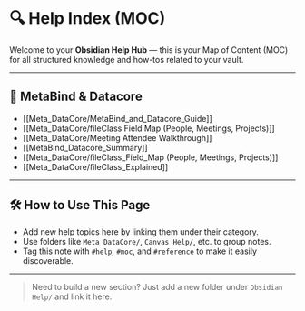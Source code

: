 # 🔍 Help Index (MOC)

Welcome to your **Obsidian Help Hub** — this is your Map of Content (MOC) for all structured knowledge and how-tos related to your vault.

---

## 📁 MetaBind & Datacore

- [[Meta_DataCore/MetaBind_and_Datacore_Guide]]
- [[Meta_DataCore/fileClass Field Map (People, Meetings, Projects)]]
- [[Meta_DataCore/Meeting Attendee Walkthrough]]
- [[MetaBind_Datacore_Summary]]
- [[Meta_DataCore/fileClass_Field_Map (People, Meetings, Projects)]]
- [[Meta_DataCore/fileClass_Explained]]

---

## 🛠 How to Use This Page

- Add new help topics here by linking them under their category.
- Use folders like `Meta_DataCore/`, `Canvas_Help/`, etc. to group notes.
- Tag this note with `#help`, `#moc`, and `#reference` to make it easily discoverable.

---

> Need to build a new section? Just add a new folder under `Obsidian Help/` and link it here.
